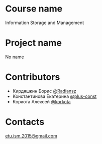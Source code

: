 # Course name

Information Storage and Management

# Project name

No name

# Contributors

- Кирдяшкин Борис [@Radiansz](https://github.com/Radiansz)
- Константинова Екатерина [@plus-const](https://github.com/plus-const)
- Коркота Алексей [@korkota](https://github.com/korkota)

# Contacts

etu.ism.2015@gmail.com
